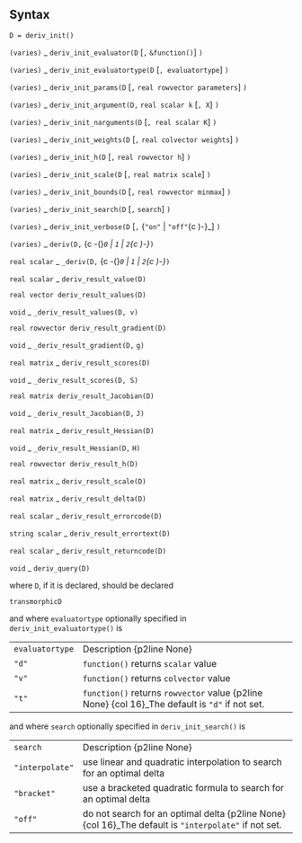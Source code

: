 ## Syntax

`D = deriv_init()`

`(varies)`<span class="nowrap"> _ `deriv_init_evaluator(D` \[`,`
`&function()`\] `)`

`(varies)`<span class="nowrap"> _ `deriv_init_evaluatortype(D`
\[`, evaluatortype`\] `)`

`(varies)`<span class="nowrap"> _ `deriv_init_params(D` \[`,`
`real rowvector parameters`\] `)`

`(varies)`<span class="nowrap"> _ `deriv_init_argument(D,`
`real scalar k` \[`, X`\] `)`

`(varies)`<span class="nowrap"> _ `deriv_init_narguments(D`
\[`, real scalar K`\] `)`

`(varies)`<span class="nowrap"> _ `deriv_init_weights(D` \[`,`
`real colvector weights`\] `)`

`(varies)`<span class="nowrap"> _ `deriv_init_h(D` \[`,`
`real rowvector h`\] `)`

`(varies)`<span class="nowrap"> _ `deriv_init_scale(D` \[`,`
`real matrix scale`\] `)`

`(varies)`<span class="nowrap"> _ `deriv_init_bounds(D` \[`,`
`real rowvector minmax`\] `)`

`(varies)`<span class="nowrap"> _ `deriv_init_search(D` \[`,`
`search`\] `)`

`(varies)`<span class="nowrap"> _ `deriv_init_verbose(D` \[`,`
{`"on"` \| `"off"`<span options=")-">{c
)-}_\] `)`

`(varies)`<span class="nowrap"> _ `deriv(D,` <span
options="-(">{c -(}_`0` \| `1` \| `2`<span options=")-">{c
)-}_`)`

`real scalar`<span class="nowrap"> _ `_deriv(D,` <span
options="-(">{c -(}_`0` \| `1` \| `2`<span options=")-">{c
)-}_`)`

`real scalar`<span class="nowrap"> _ `deriv_result_value(D)`

`real vector deriv_result_values(D)`

`void`<span class="nowrap"> _ `_deriv_result_values(D, v)`

`real rowvector deriv_result_gradient(D)`

`void`<span class="nowrap"> _ `_deriv_result_gradient(D,`
`g)`

`real matrix`<span class="nowrap"> _ `deriv_result_scores(D)`

`void`<span class="nowrap"> _ `_deriv_result_scores(D, S)`

`real matrix deriv_result_Jacobian(D)`

`void`<span class="nowrap"> _ `_deriv_result_Jacobian(D,`
`J)`

`real matrix`<span class="nowrap"> _ `deriv_result_Hessian(D)`

`void`<span class="nowrap"> _ `_deriv_result_Hessian(D,`
`H)`

`real rowvector deriv_result_h(D)`

`real matrix`<span class="nowrap"> _ `deriv_result_scale(D)`

`real matrix`<span class="nowrap"> _ `deriv_result_delta(D)`

`real scalar`<span class="nowrap"> _
`deriv_result_errorcode(D)`

`string scalar`<span class="nowrap"> _
`deriv_result_errortext(D)`

`real scalar`<span class="nowrap"> _
`deriv_result_returncode(D)`

`void`<span class="nowrap"> _ `deriv_query(D)`

where `D`, if it is declared, should be declared

`transmorphicD`

and where `evaluatortype` optionally specified in
`deriv_init_evaluatortype()` is

|                 |                                                                                                                           |
|-----------------|---------------------------------------------------------------------------------------------------------------------------|
| `evaluatortype` | Description {p2line None}                                                                                                 |
| `"d"`           | `function()` returns `scalar` value                                                                                     |
| `"v"`           | `function()` returns `colvector` value                                                                                  |
| `"t"`           | `function()` returns `rowvector` value {p2line None} <span options="16">{col 16}_The default is `"d"` if not set. |

and where `search` optionally specified in `deriv_init_search()` is

|                 |                                                                                                                               |
|-----------------|-------------------------------------------------------------------------------------------------------------------------------|
| `search`        | Description {p2line None}                                                                                                     |
| `"interpolate"` | use linear and quadratic interpolation to search for an optimal delta                                                         |
| `"bracket"`     | use a bracketed quadratic formula to search for an optimal delta                                                              |
| `"off"`         | do not search for an optimal delta {p2line None} <span options="16">{col 16}_The default is `"interpolate"` if not set. |
